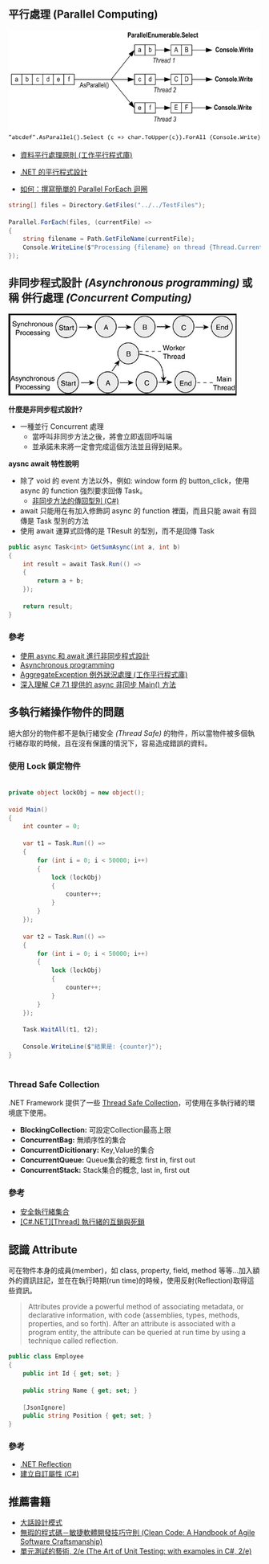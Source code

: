 ﻿## 平行處理 (Parallel Computing)
![Parallel](img/PLINQExecution.png)
* [資料平行處理原則 (工作平行程式庫)](https://docs.microsoft.com/zh-tw/dotnet/standard/parallel-programming/data-parallelism-task-parallel-library)

* [.NET 的平行程式設計](https://docs.microsoft.com/zh-tw/dotnet/standard/parallel-programming/)

* [如何：撰寫簡單的 Parallel ForEach 迴圈](https://docs.microsoft.com/zh-tw/dotnet/standard/parallel-programming/how-to-write-a-simple-parallel-foreach-loop    )


``` C#
string[] files = Directory.GetFiles("../../TestFiles");

Parallel.ForEach(files, (currentFile) =>
{
    string filename = Path.GetFileName(currentFile);
    Console.WriteLine($"Processing {filename} on thread {Thread.CurrentThread.ManagedThreadId}");
});

```

## 非同步程式設計 *(Asynchronous programming)* 或稱 併行處理 *(Concurrent Computing)*
![非同步程式設計](img/Sync_Async.jpg)

**什麼是非同步程式設計?**
* 一種並行 Concurrent 處理
  * 當呼叫非同步方法之後，將會立即返回呼叫端
  * 並承諾未來將一定會完成這個方法並且得到結果。


**aysnc await 特性說明**
* 除了 void 的 event 方法以外，例如: window form 的 button_click，使用 async 的 function 強烈要求回傳 Task。
  * [非同步方法的傳回型別 (C#)](https://docs.microsoft.com/zh-tw/dotnet/csharp/programming-guide/concepts/async/async-return-types)
* await 只能用在有加入修飾詞 async 的 function 裡面，而且只能 await 有回傳是 Task 型別的方法
* 使用 await 運算式回傳的是 TResult 的型別，而不是回傳 Task<TResult>
``` C#
public async Task<int> GetSumAsync(int a, int b)
{
    int result = await Task.Run(() =>
    {
        return a + b;
    });

    return result;
}
```

### 參考
* [使用 async 和 await 進行非同步程式設計](https://docs.microsoft.com/zh-tw/dotnet/csharp/programming-guide/concepts/async/)
* [Asynchronous programming](https://docs.microsoft.com/en-us/dotnet/csharp/async)
* [AggregateException 例外狀況處理 (工作平行程式庫)](https://docs.microsoft.com/zh-tw/dotnet/standard/parallel-programming/exception-handling-task-parallel-library)
* [深入理解 C# 7.1 提供的 async 非同步 Main() 方法](https://blog.miniasp.com/post/2019/04/03/Deep-Dive-CSharp-71-async-Main-method)

## 多執行緒操作物件的問題
絕大部分的物件都不是執行緒安全 *(Thread Safe)* 的物件，所以當物件被多個執行緒存取的時候，且在沒有保護的情況下，容易造成錯誤的資料。

### 使用 Lock 鎖定物件
``` C#

private object lockObj = new object();

void Main()
{
    int counter = 0;

    var t1 = Task.Run(() =>
    {
        for (int i = 0; i < 50000; i++)
        {
            lock (lockObj)
            {
                counter++;
            }
        }
    });

    var t2 = Task.Run(() =>
    {
        for (int i = 0; i < 50000; i++)
        {
            lock (lockObj)
            {
                counter++;
            }
        }
    });

    Task.WaitAll(t1, t2);

    Console.WriteLine($"結果是: {counter}");
}
    
```

### Thread Safe Collection
.NET Framework 提供了一些 [Thread Safe Collection](https://docs.microsoft.com/zh-tw/dotnet/standard/collections/thread-safe/)，可使用在多執行緒的環境底下使用。
* **BlockingCollection:** 可設定Collection最高上限
* **ConcurrentBag:** 無順序性的集合
* **ConcurrentDicitionary:** Key,Value的集合
* **ConcurrentQueue:** Queue集合的概念 first in, first out
* **ConcurrentStack:** Stack集合的概念, last in, first out


### 參考
* [安全執行緒集合](https://docs.microsoft.com/zh-tw/dotnet/standard/collections/thread-safe/)
* [[C#.NET][Thread] 執行緒的互鎖與死鎖](https://dotblogs.com.tw/yc421206/archive/2011/01/18/20878.aspx)


## 認識 Attribute
可在物件本身的成員(member)，如 class, property, field, method 等等...加入額外的資訊註記，並在在執行時期(run time)的時候，使用反射(Reflection)取得這些資訊。
    
>Attributes provide a powerful method of associating metadata, or declarative information, with code (assemblies, types, methods, properties, and so forth). After an attribute is associated with a program entity, the attribute can be queried at run time by using a technique called reflection. 

``` C#
public class Employee
{
    public int Id { get; set; }

    public string Name { get; set; }

    [JsonIgnore]
    public string Position { get; set; }
}
```


### 參考
* [.NET Reflection](https://docs.microsoft.com/zh-tw/dotnet/framework/reflection-and-codedom/reflection)
* [建立自訂屬性 (C#)](https://docs.microsoft.com/zh-tw/dotnet/csharp/programming-guide/concepts/attributes/creating-custom-attributes)


## 推薦書籍
* [大話設計模式](https://www.tenlong.com.tw/products/9789866761799?list_name=rd)
* [無瑕的程式碼－敏捷軟體開發技巧守則 (Clean Code: A Handbook of Agile Software Craftsmanship)](https://www.tenlong.com.tw/products/9789862017050?list_name=rd)
* [單元測試的藝術, 2/e (The Art of Unit Testing: with examples in C#, 2/e)](https://www.tenlong.com.tw/products/9789864342471?list_name=lv)